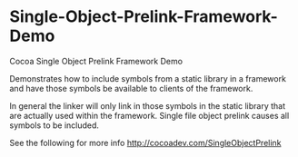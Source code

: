 Single-Object-Prelink-Framework-Demo
====================================

Cocoa Single Object Prelink Framework Demo

Demonstrates how to include symbols from a static library in a framework and have those symbols be available to clients of the framework. 

In general the linker will only link in those symbols in the static library that are actually used within the framework. Single file object prelink causes all symbols to be included.

See the following for more info http://cocoadev.com/SingleObjectPrelink
